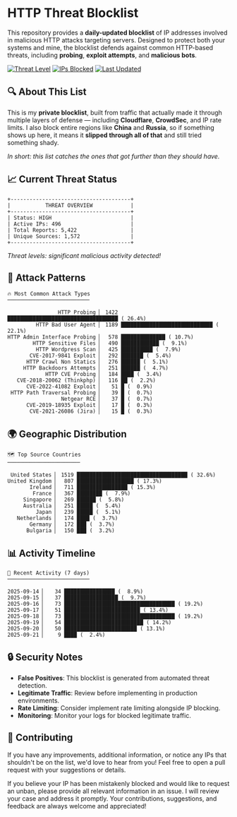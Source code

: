 # HTTP Threat Blocklist

This repository provides a **daily-updated blocklist** of IP addresses involved in malicious HTTP attacks targeting servers. Designed to protect both your systems and mine, the blocklist defends against common HTTP-based threats, including **probing**, **exploit attempts**, and **malicious bots**.

[![Threat Level](https://img.shields.io/badge/Threat%20Level-HIGH-red)](.)
[![IPs Blocked](https://img.shields.io/badge/IPs%20Blocked-496-blue)](.)
[![Last Updated](https://img.shields.io/badge/Updated-2025--09--21-brightgreen)](.)

## 🔍 About This List

This is my **private blocklist**, built from traffic that actually made it through multiple layers of defense — including **Cloudflare**, **CrowdSec**, and IP rate limits. I also block entire regions like **China** and **Russia**, so if something shows up here, it means it **slipped through all of that** and still tried something shady.

*In short: this list catches the ones that got further than they should have.*

## 📈 Current Threat Status

```
+--------------------------------------+
|           THREAT OVERVIEW            |
+--------------------------------------+
| Status: HIGH                         |
| Active IPs: 496                      |
| Total Reports: 5,422                 |
| Unique Sources: 1,572                |
+--------------------------------------+
```

*Threat levels: significant malicious activity detected!*

## 🎯 Attack Patterns

```
🔥 Most Common Attack Types
──────────────────────────

                HTTP Probing ▏ 1422 ███████████████████████████████████ ( 26.4%)
         HTTP Bad User Agent ▏ 1189 █████████████████████████████ ( 22.1%)
HTTP Admin Interface Probing ▏  578 ██████████████ ( 10.7%)
        HTTP Sensitive Files ▏  490 ████████████ (  9.1%)
         HTTP Wordpress Scan ▏  425 ██████████ (  7.9%)
       CVE-2017-9841 Exploit ▏  292 ███████ (  5.4%)
      HTTP Crawl Non Statics ▏  276 ██████ (  5.1%)
     HTTP Backdoors Attempts ▏  251 ██████ (  4.7%)
            HTTP CVE Probing ▏  184 ████ (  3.4%)
   CVE-2018-20062 (Thinkphp) ▏  116 ██ (  2.2%)
      CVE-2022-41082 Exploit ▏   51 █ (  0.9%)
 HTTP Path Traversal Probing ▏   39 █ (  0.7%)
                 Netgear RCE ▏   37 █ (  0.7%)
      CVE-2019-18935 Exploit ▏   17 █ (  0.3%)
       CVE-2021-26086 (Jira) ▏   15 █ (  0.3%)
```

## 🌍 Geographic Distribution

```
🗺️ Top Source Countries
───────────────────────

 United States ▏ 1519 ███████████████████████████████████ ( 32.6%)
United Kingdom ▏  807 ██████████████████ ( 17.3%)
       Ireland ▏  711 ████████████████ ( 15.3%)
        France ▏  367 ████████ (  7.9%)
     Singapore ▏  269 ██████ (  5.8%)
     Australia ▏  251 █████ (  5.4%)
         Japan ▏  239 █████ (  5.1%)
   Netherlands ▏  174 ████ (  3.7%)
       Germany ▏  172 ███ (  3.7%)
      Bulgaria ▏  150 ███ (  3.2%)
```

## 📊 Activity Timeline

```
📅 Recent Activity (7 days)
──────────────────────────

2025-09-14 ▏   34 ████████████████ (  8.9%)
2025-09-15 ▏   37 █████████████████ (  9.7%)
2025-09-16 ▏   73 ███████████████████████████████████ ( 19.2%)
2025-09-17 ▏   51 ████████████████████████ ( 13.4%)
2025-09-18 ▏   73 ███████████████████████████████████ ( 19.2%)
2025-09-19 ▏   54 █████████████████████████ ( 14.2%)
2025-09-20 ▏   50 ███████████████████████ ( 13.1%)
2025-09-21 ▏    9 ████ (  2.4%)
```

## 🔒 Security Notes

- **False Positives**: This blocklist is generated from automated threat detection.
- **Legitimate Traffic**: Review before implementing in production environments.
- **Rate Limiting**: Consider implement rate limiting alongside IP blocking.
- **Monitoring**: Monitor your logs for blocked legitimate traffic.

## 🤝 Contributing

If you have any improvements, additional information, or notice any IPs that shouldn't be on the list, we'd love to hear from you! Feel free to open a pull request with your suggestions or details.

If you believe your IP has been mistakenly blocked and would like to request an unban, please provide all relevant information in an issue. I will review your case and address it promptly. Your contributions, suggestions, and feedback are always welcome and appreciated!